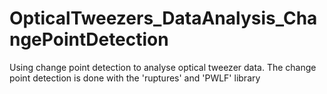 # OpticalTweezers_DataAnalysis_ChangePointDetection
Using change point detection to analyse optical tweezer data. The change point detection is done with the 'ruptures' and 'PWLF' library
